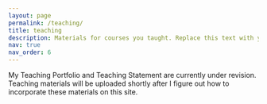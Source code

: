 ```yaml
---
layout: page
permalink: /teaching/
title: teaching
description: Materials for courses you taught. Replace this text with your description.
nav: true
nav_order: 6
---
```


My Teaching Portfolio and Teaching Statement are currently under revision.
Teaching materials will be uploaded shortly after I figure out how to incorporate these materials on this site.
